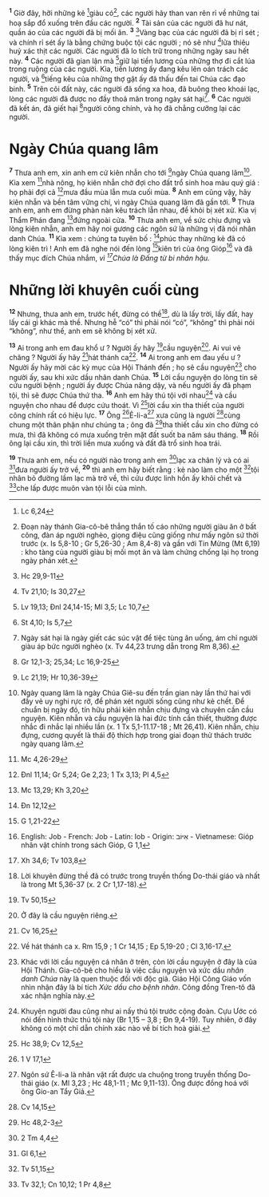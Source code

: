 <sup><b>1</b></sup> Giờ đây, hỡi những kẻ [^1@-b4086b39-e4b3-4117-80a2-b839dc27464a]giàu có[^1-b4086b39-e4b3-4117-80a2-b839dc27464a], các người hãy than van rên rỉ về những tai hoạ sắp đổ xuống trên đầu các người. <sup><b>2</b></sup> Tài sản của các người đã hư nát, quần áo của các người đã bị mối ăn. <sup><b>3</b></sup> [^2@-b4086b39-e4b3-4117-80a2-b839dc27464a]Vàng bạc của các người đã bị rỉ sét ; và chính rỉ sét ấy là bằng chứng buộc tội các người ; nó sẽ như [^3@-b4086b39-e4b3-4117-80a2-b839dc27464a]lửa thiêu huỷ xác thịt các người. Các người đã lo tích trữ trong những ngày sau hết này. <sup><b>4</b></sup> Các người đã gian lận mà [^4@-b4086b39-e4b3-4117-80a2-b839dc27464a]giữ lại tiền lương của những thợ đi cắt lúa trong ruộng của các người. Kìa, tiền lương ấy đang kêu lên oán trách các người, và [^5@-b4086b39-e4b3-4117-80a2-b839dc27464a]tiếng kêu của những thợ gặt ấy đã thấu đến tai Chúa các đạo binh. <sup><b>5</b></sup> Trên cõi đất này, các người đã sống xa hoa, đã buông theo khoái lạc, lòng các người đã được no đầy thoả mãn trong ngày sát hại[^2-b4086b39-e4b3-4117-80a2-b839dc27464a]. <sup><b>6</b></sup> Các người đã kết án, đã giết hại [^6@-b4086b39-e4b3-4117-80a2-b839dc27464a]người công chính, và họ đã chẳng cưỡng lại các người.

# Ngày Chúa quang lâm

<sup><b>7</b></sup> Thưa anh em, xin anh em cứ kiên nhẫn cho tới [^7@-b4086b39-e4b3-4117-80a2-b839dc27464a]ngày Chúa quang lâm[^3-b4086b39-e4b3-4117-80a2-b839dc27464a]. Kìa xem [^8@-b4086b39-e4b3-4117-80a2-b839dc27464a]nhà nông, họ kiên nhẫn chờ đợi cho đất trổ sinh hoa màu quý giá : họ phải đợi cả [^9@-b4086b39-e4b3-4117-80a2-b839dc27464a]mưa đầu mùa lẫn mưa cuối mùa. <sup><b>8</b></sup> Anh em cũng vậy, hãy kiên nhẫn và bền tâm vững chí, vì ngày Chúa quang lâm đã gần tới. <sup><b>9</b></sup> Thưa anh em, anh em đừng phàn nàn kêu trách lẫn nhau, để khỏi bị xét xử. Kìa vị Thẩm Phán đang [^10@-b4086b39-e4b3-4117-80a2-b839dc27464a]đứng ngoài cửa. <sup><b>10</b></sup> Thưa anh em, về sức chịu đựng và lòng kiên nhẫn, anh em hãy noi gương các ngôn sứ là những vị đã nói nhân danh Chúa. <sup><b>11</b></sup> Kìa xem : chúng ta tuyên bố : [^11@-b4086b39-e4b3-4117-80a2-b839dc27464a]phúc thay những kẻ đã có lòng kiên trì ! Anh em đã nghe nói đến lòng [^12@-b4086b39-e4b3-4117-80a2-b839dc27464a]kiên trì của ông Gióp[^10-b4086b39-e4b3-4117-80a2-b839dc27464a] và đã thấy mục đích Chúa nhắm, _vì [^13@-b4086b39-e4b3-4117-80a2-b839dc27464a]Chúa là Đấng từ bi nhân hậu._

# Những lời khuyên cuối cùng

<sup><b>12</b></sup> Nhưng, thưa anh em, trước hết, đừng có thề[^4-b4086b39-e4b3-4117-80a2-b839dc27464a], dù là lấy trời, lấy đất, hay lấy cái gì khác mà thề. Nhưng hễ “có” thì phải nói “có”, “không” thì phải nói “không”, như thế, anh em sẽ không bị xét xử.

<sup><b>13</b></sup> Ai trong anh em đau khổ ư ? Người ấy hãy [^14@-b4086b39-e4b3-4117-80a2-b839dc27464a]cầu nguyện[^5-b4086b39-e4b3-4117-80a2-b839dc27464a]. Ai vui vẻ chăng ? Người ấy hãy [^15@-b4086b39-e4b3-4117-80a2-b839dc27464a]hát thánh ca[^6-b4086b39-e4b3-4117-80a2-b839dc27464a]. <sup><b>14</b></sup> Ai trong anh em đau yếu ư ? Người ấy hãy mời các kỳ mục của Hội Thánh đến ; họ sẽ cầu nguyện[^7-b4086b39-e4b3-4117-80a2-b839dc27464a] cho người ấy, sau khi xức dầu nhân danh Chúa. <sup><b>15</b></sup> Lời cầu nguyện do lòng tin sẽ cứu người bệnh ; người ấy được Chúa nâng dậy, và nếu người ấy đã phạm tội, thì sẽ được Chúa thứ tha. <sup><b>16</b></sup> Anh em hãy thú tội với nhau[^8-b4086b39-e4b3-4117-80a2-b839dc27464a] và cầu nguyện cho nhau để được cứu thoát. Vì [^16@-b4086b39-e4b3-4117-80a2-b839dc27464a]lời cầu xin tha thiết của người công chính rất có hiệu lực. <sup><b>17</b></sup> Ông [^17@-b4086b39-e4b3-4117-80a2-b839dc27464a]Ê-li-a[^9-b4086b39-e4b3-4117-80a2-b839dc27464a] xưa cũng là người [^18@-b4086b39-e4b3-4117-80a2-b839dc27464a]cùng chung một thân phận như chúng ta ; ông đã [^19@-b4086b39-e4b3-4117-80a2-b839dc27464a]tha thiết cầu xin cho đừng có mưa, thì đã không có mưa xuống trên mặt đất suốt ba năm sáu tháng. <sup><b>18</b></sup> Rồi ông lại cầu xin, thì trời liền mưa xuống và đất đã trổ sinh hoa trái.

<sup><b>19</b></sup> Thưa anh em, nếu có người nào trong anh em [^20@-b4086b39-e4b3-4117-80a2-b839dc27464a]lạc xa chân lý và có ai [^21@-b4086b39-e4b3-4117-80a2-b839dc27464a]đưa người ấy trở về, <sup><b>20</b></sup> thì anh em hãy biết rằng : kẻ nào làm cho một [^22@-b4086b39-e4b3-4117-80a2-b839dc27464a]tội nhân bỏ đường lầm lạc mà trở về, thì cứu được linh hồn ấy khỏi chết và [^23@-b4086b39-e4b3-4117-80a2-b839dc27464a]che lấp được muôn vàn tội lỗi của mình.

[^1-b4086b39-e4b3-4117-80a2-b839dc27464a]: Đoạn này thánh Gia-cô-bê thẳng thắn tố cáo những người giàu ăn ở bất công, đàn áp người nghèo, giọng điệu cũng giống như mấy ngôn sứ thời trước (x. Is 5,8-10 ; Gr 5,26-30 ; Am 8,4-8) và gần với Tin Mừng (Mt 6,19) : kho tàng của người giàu bị mối mọt ăn và làm chứng chống lại họ trong ngày phán xét.

[^2-b4086b39-e4b3-4117-80a2-b839dc27464a]: Ngày sát hại là ngày giết các súc vật để tiệc tùng ăn uống, ám chỉ người giàu áp bức người nghèo (x. Tv 44,23 trưng dẫn trong Rm 8,36).

[^3-b4086b39-e4b3-4117-80a2-b839dc27464a]: Ngày quang lâm là ngày Chúa Giê-su đến trần gian này lần thứ hai với đầy vẻ uy nghi rực rỡ, để phán xét người sống cũng như kẻ chết. Để chuẩn bị ngày đó, tín hữu phải kiên nhẫn chịu đựng và chuyên cần cầu nguyện. Kiên nhẫn và cầu nguyện là hai đức tính cần thiết, thường được nhắc đi nhắc lại nhiều lần (x. 1 Tx 5,1-11.17-18 ; Mt 26,41). Kiên nhẫn, chịu đựng, cương quyết là thái độ thích hợp trong giai đoạn thử thách trước ngày quang lâm.

[^4-b4086b39-e4b3-4117-80a2-b839dc27464a]: Lời khuyên đừng thề đã có trước trong truyền thống Do-thái giáo và nhất là trong Mt 5,36-37 (x. 2 Cr 1,17-18).

[^5-b4086b39-e4b3-4117-80a2-b839dc27464a]: Ở đây là cầu nguyện riêng.

[^6-b4086b39-e4b3-4117-80a2-b839dc27464a]: Về hát thánh ca x. Rm 15,9 ; 1 Cr 14,15 ; Ep 5,19-20 ; Cl 3,16-17.

[^7-b4086b39-e4b3-4117-80a2-b839dc27464a]: Khác với lời cầu nguyện cá nhân ở trên, còn lời cầu nguyện ở đây là của Hội Thánh. Gia-cô-bê cho hiểu là việc cầu nguyện và xức dầu _nhân danh Chúa_ này là quen thuộc đối với độc giả. Giáo Hội Công Giáo vốn nhìn nhận đây là bí tích _Xức dầu cho bệnh nhân_. Công đồng Tren-tô đã xác nhận nghĩa này.

[^8-b4086b39-e4b3-4117-80a2-b839dc27464a]: Khuyên người đau cũng như ai nấy thú tội trước cộng đoàn. Cựu Ước có nói đến hình thức thú tội này (Br 1,15 – 3,8 ; Đn 9,4-19). Tuy nhiên, ở đây không có một chỉ dẫn chính xác nào về bí tích hoà giải.

[^9-b4086b39-e4b3-4117-80a2-b839dc27464a]: Ngôn sứ Ê-li-a là nhân vật rất được ưa chuộng trong truyền thống Do-thái giáo (x. Ml 3,23 ; Hc 48,1-11 ; Mc 9,11-13). Ông được đồng hoá với ông Gio-an Tẩy Giả.

[^10-b4086b39-e4b3-4117-80a2-b839dc27464a]: English: Job - French: Job - Latin: Iob - Origin: &#1488;&#1460;&#1497;&#1468;&#64331;&#1489; - Vietnamese: Gióp nhân vật chính trong sách Gióp, G 1,1

[^1@-b4086b39-e4b3-4117-80a2-b839dc27464a]: Lc 6,24

[^2@-b4086b39-e4b3-4117-80a2-b839dc27464a]: Hc 29,9-11

[^3@-b4086b39-e4b3-4117-80a2-b839dc27464a]: Tv 21,10; Is 30,27

[^4@-b4086b39-e4b3-4117-80a2-b839dc27464a]: Lv 19,13; Đnl 24,14-15; Ml 3,5; Lc 10,7

[^5@-b4086b39-e4b3-4117-80a2-b839dc27464a]: St 4,10; Is 5,7

[^6@-b4086b39-e4b3-4117-80a2-b839dc27464a]: Gr 12,1-3; 25,34; Lc 16,9-25

[^7@-b4086b39-e4b3-4117-80a2-b839dc27464a]: Lc 21,19; Hr 10,36-39

[^8@-b4086b39-e4b3-4117-80a2-b839dc27464a]: Mc 4,26-29

[^9@-b4086b39-e4b3-4117-80a2-b839dc27464a]: Đnl 11,14; Gr 5,24; Ge 2,23; 1 Tx 3,13; Pl 4,5

[^10@-b4086b39-e4b3-4117-80a2-b839dc27464a]: Mc 13,29; Kh 3,20

[^11@-b4086b39-e4b3-4117-80a2-b839dc27464a]: Đn 12,12

[^12@-b4086b39-e4b3-4117-80a2-b839dc27464a]: G 1,21-22

[^13@-b4086b39-e4b3-4117-80a2-b839dc27464a]: Xh 34,6; Tv 103,8

[^14@-b4086b39-e4b3-4117-80a2-b839dc27464a]: Tv 50,15

[^15@-b4086b39-e4b3-4117-80a2-b839dc27464a]: Cv 16,25

[^16@-b4086b39-e4b3-4117-80a2-b839dc27464a]: Hc 38,9; Cv 12,5

[^17@-b4086b39-e4b3-4117-80a2-b839dc27464a]: 1 V 17,1

[^18@-b4086b39-e4b3-4117-80a2-b839dc27464a]: Cv 14,15

[^19@-b4086b39-e4b3-4117-80a2-b839dc27464a]: Hc 48,2-3

[^20@-b4086b39-e4b3-4117-80a2-b839dc27464a]: 2 Tm 4,4

[^21@-b4086b39-e4b3-4117-80a2-b839dc27464a]: Gl 6,1

[^22@-b4086b39-e4b3-4117-80a2-b839dc27464a]: Tv 51,15

[^23@-b4086b39-e4b3-4117-80a2-b839dc27464a]: Tv 32,1; Cn 10,12; 1 Pr 4,8
